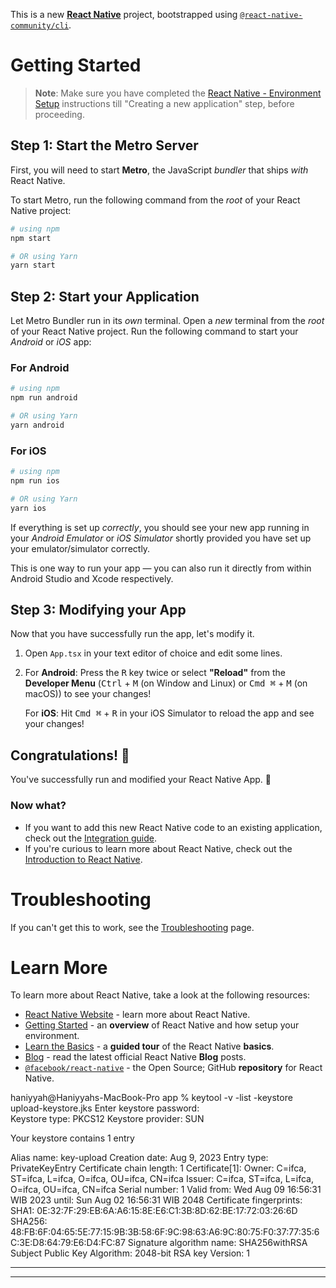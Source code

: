 This is a new [**React Native**](https://reactnative.dev) project, bootstrapped using [`@react-native-community/cli`](https://github.com/react-native-community/cli).

# Getting Started

> **Note**: Make sure you have completed the [React Native - Environment Setup](https://reactnative.dev/docs/environment-setup) instructions till "Creating a new application" step, before proceeding.

## Step 1: Start the Metro Server

First, you will need to start **Metro**, the JavaScript _bundler_ that ships _with_ React Native.

To start Metro, run the following command from the _root_ of your React Native project:

```bash
# using npm
npm start

# OR using Yarn
yarn start
```

## Step 2: Start your Application

Let Metro Bundler run in its _own_ terminal. Open a _new_ terminal from the _root_ of your React Native project. Run the following command to start your _Android_ or _iOS_ app:

### For Android

```bash
# using npm
npm run android

# OR using Yarn
yarn android
```

### For iOS

```bash
# using npm
npm run ios

# OR using Yarn
yarn ios
```

If everything is set up _correctly_, you should see your new app running in your _Android Emulator_ or _iOS Simulator_ shortly provided you have set up your emulator/simulator correctly.

This is one way to run your app — you can also run it directly from within Android Studio and Xcode respectively.

## Step 3: Modifying your App

Now that you have successfully run the app, let's modify it.

1. Open `App.tsx` in your text editor of choice and edit some lines.
2. For **Android**: Press the <kbd>R</kbd> key twice or select **"Reload"** from the **Developer Menu** (<kbd>Ctrl</kbd> + <kbd>M</kbd> (on Window and Linux) or <kbd>Cmd ⌘</kbd> + <kbd>M</kbd> (on macOS)) to see your changes!

   For **iOS**: Hit <kbd>Cmd ⌘</kbd> + <kbd>R</kbd> in your iOS Simulator to reload the app and see your changes!

## Congratulations! :tada:

You've successfully run and modified your React Native App. :partying_face:

### Now what?

- If you want to add this new React Native code to an existing application, check out the [Integration guide](https://reactnative.dev/docs/integration-with-existing-apps).
- If you're curious to learn more about React Native, check out the [Introduction to React Native](https://reactnative.dev/docs/getting-started).

# Troubleshooting

If you can't get this to work, see the [Troubleshooting](https://reactnative.dev/docs/troubleshooting) page.

# Learn More

To learn more about React Native, take a look at the following resources:

- [React Native Website](https://reactnative.dev) - learn more about React Native.
- [Getting Started](https://reactnative.dev/docs/environment-setup) - an **overview** of React Native and how setup your environment.
- [Learn the Basics](https://reactnative.dev/docs/getting-started) - a **guided tour** of the React Native **basics**.
- [Blog](https://reactnative.dev/blog) - read the latest official React Native **Blog** posts.
- [`@facebook/react-native`](https://github.com/facebook/react-native) - the Open Source; GitHub **repository** for React Native.

haniyyah@Haniyyahs-MacBook-Pro app % keytool -v -list -keystore upload-keystore.jks
Enter keystore password:  
Keystore type: PKCS12
Keystore provider: SUN

Your keystore contains 1 entry

Alias name: key-upload
Creation date: Aug 9, 2023
Entry type: PrivateKeyEntry
Certificate chain length: 1
Certificate[1]:
Owner: C=ifca, ST=ifca, L=ifca, O=ifca, OU=ifca, CN=ifca
Issuer: C=ifca, ST=ifca, L=ifca, O=ifca, OU=ifca, CN=ifca
Serial number: 1
Valid from: Wed Aug 09 16:56:31 WIB 2023 until: Sun Aug 02 16:56:31 WIB 2048
Certificate fingerprints:
SHA1: 0E:32:7F:29:EB:6A:A6:15:8E:E6:C1:3B:8D:62:BE:17:72:03:26:6D
SHA256: 48:FB:6F:04:65:5E:77:15:9B:3B:58:6F:9C:98:63:A6:9C:80:75:F0:37:77:35:6C:3E:D8:64:79:E6:D4:FC:87
Signature algorithm name: SHA256withRSA
Subject Public Key Algorithm: 2048-bit RSA key
Version: 1

---

---
